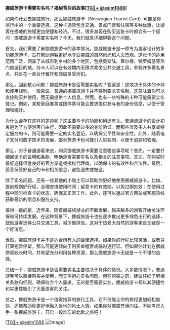 **挪威旅游卡需要实名吗？揭秘背后的故事[[TG💪+ @esim1088](https://t.me/s/esim1088)]**

如果你计划去挪威旅行，那么挪威旅游卡（Norwegian Tourist Card）可能是你旅行中的一个重要选择。这种卡通常包含交通、景点门票和住宿等多种优惠，让游客在挪威的旅程更加便捷和经济。不过，很多游客在购买这张卡时都会有一个疑问：挪威旅游卡需要实名吗？今天，我们就来详细聊聊这个问题。

首先，我们需要了解挪威旅游卡的基本情况。挪威旅游卡是一种专为游客设计的多功能旅游卡，旨在帮助游客更好地享受挪威的自然风光和人文景观。这张卡的适用范围广泛，涵盖了从城市到乡村的多个地区，包括奥斯陆、卑尔根、特罗姆瑟等热门旅游目的地。持卡人可以在有效期内无限次乘坐公共交通工具，参观许多著名景点，并且在一些合作餐厅和商店享受折扣。

那么，回到核心问题：挪威旅游卡是否需要实名呢？答案是：这取决于具体的卡种和使用规则。一般来说，普通的挪威旅游卡并不强制要求实名制。这意味着你可以直接购买并使用，而无需提供个人信息。然而，也有一些特殊的卡种可能需要实名登记。例如，某些家庭套票或团体票可能会要求提供参与者的身份信息，以便于管理和统计。

为什么会存在这样的差异呢？这主要与卡的功能和用途有关。普通旅游卡的设计初衷是为了方便游客自由行，因此不需要过多的身份验证。而那些涉及多人共享或特定服务的卡，则可能需要一定的实名登记，以确保公平性和安全性。此外，随着电子支付和数字技术的发展，部分旅游卡也可能引入实名制，以便于追踪和管理。

那么，对于普通游客来说，购买挪威旅游卡需要注意哪些事项呢？首先，一定要仔细阅读卡的说明和条款，明确是否需要实名以及相关的注意事项。其次，在购买时最好选择信誉良好的官方渠道或授权代理商，以确保卡的有效性和合法性。最后，妥善保管好自己的卡和相关信息，避免遗失或被盗。

除了实名问题，还有一些其他的小贴士可以帮助你更好地使用挪威旅游卡。比如，提前规划好行程，合理安排使用时间；留意卡的有效期，以免过期失效；在使用过程中随时检查卡的状态，确保其正常工作。此外，还可以通过官方网站或客服热线获取最新的信息和服务支持。

值得一提的是，近年来，随着挪威旅游业的不断发展，越来越多的游客开始关注环保和可持续发展。在这种背景下，挪威旅游卡也在逐步推出更多绿色出行的选择，鼓励游客选择公共交通工具，减少碳排放。这对于热爱大自然的游客来说无疑是一个好消息。

当然，挪威旅游卡并不是适合所有人的最佳选择。如果你的行程比较灵活，或者只打算短暂停留，那么可能更倾向于购买单程票或临时通行证。但如果你计划在挪威停留较长时间，并希望充分利用各种资源，那么挪威旅游卡无疑是一个不错的选择。

总结一下，挪威旅游卡是否需要实名主要取决于具体的情况。大多数情况下，普通游客可以直接购买并使用，而无需担心实名问题。但在购买之前，建议仔细了解相关条款和细则，确保符合个人需求。无论是否需要实名，挪威旅游卡都以其便捷性和实惠性吸引了大量游客的关注。

总之，挪威旅游卡是一个值得推荐的旅行工具，它不仅能让你的旅程更加轻松愉快，还能帮助你更好地融入当地的风土人情。如果你对挪威充满向往，不妨考虑入手一张挪威旅游卡，开启一段难忘的北欧之旅吧！

[[TG💪+ @esim1088](https://t.me/s/esim1088) ![Image](https://i.postimg.cc/4NQfJmqS/Snipaste-2025-05-13-00-14-12.png)]